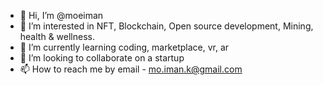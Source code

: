 - 👋 Hi, I’m @moeiman
- 👀 I’m interested in NFT, Blockchain, Open source development, Mining, health & wellness.
- 🌱 I’m currently learning coding, marketplace, vr, ar
- 💞️ I’m looking to collaborate on a startup
- 📫 How to reach me by email - mo.iman.k@gmail.com

<!---
moeiman/moeiman is a ✨ special ✨ repository because its `README.md` (this file) appears on your GitHub profile.
You can click the Preview link to take a look at your changes.
--->

